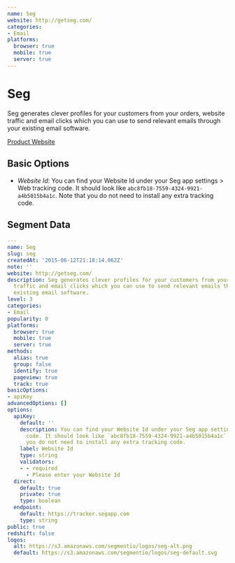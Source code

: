 ```yaml
---
name: Seg
website: http://getseg.com/
categories:
- Email
platforms:
  browser: true
  mobile: true
  server: true
---
```


# Seg

Seg generates clever profiles for your customers from your orders, website traffic and email clicks which you can use to send relevant emails through your existing email software.

[Product Website](http://getseg.com/)

## Basic Options

- *Website Id*: You can find your Website Id under your Seg app settings > Web tracking code. It should look like `abc8fb18-7559-4324-9921-a4b5015b4a1c`. Note that you do not need to install any extra tracking code.


## Segment Data
```yaml
---
name: Seg
slug: seg
createdAt: '2015-06-12T21:18:14.062Z'
note: ''
website: http://getseg.com/
description: Seg generates clever profiles for your customers from your orders, website
  traffic and email clicks which you can use to send relevant emails through your
  existing email software.
level: 3
categories:
- Email
popularity: 0
platforms:
  browser: true
  mobile: true
  server: true
methods:
  alias: true
  group: false
  identify: true
  pageview: true
  track: true
basicOptions:
- apiKey
advancedOptions: []
options:
  apiKey:
    default: ''
    description: You can find your Website Id under your Seg app settings > Web tracking
      code. It should look like `abc8fb18-7559-4324-9921-a4b5015b4a1c`. Note that
      you do not need to install any extra tracking code.
    label: Website Id
    type: string
    validators:
    - - required
      - Please enter your Website Id
  direct:
    default: true
    private: true
    type: boolean
  endpoint:
    default: https://tracker.segapp.com
    type: string
public: true
redshift: false
logos:
  alt: https://s3.amazonaws.com/segmentio/logos/seg-alt.png
  default: https://s3.amazonaws.com/segmentio/logos/seg-default.svg

```

